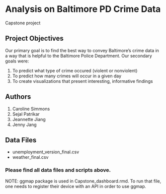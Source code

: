 # Analysis on Baltimore PD Crime Data
Capstone project 

## Project Objectives
Our primary goal is to find the best way to convey Baltimore’s crime data in a way that is helpful to the Baltimore Police Department. Our secondary goals were:

1) To predict what type of crime occured (violent or nonviolent)
2) To predict how many crimes will occur in a given day
3) To create visualizations that present interesting, informative findings 

## Authors
1) Caroline Simmons
2) Sejal Patrikar
3) Jeannette Jiang
4) Jenny Jang

## Data Files
* unemployment_version_final.csv
* weather_final.csv

### Please find all data files and scripts above.
NOTE: ggmap package is used in Capstone_dashboard.rmd. To run that file, one needs to register their device with an API in order to use ggmap. 

